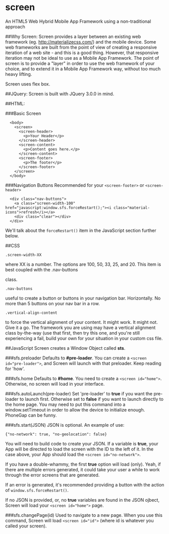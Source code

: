 # screen
An HTML5 Web Hybrid Mobile App Framework using a non-traditional approach

##Why Screen:
  Screen provides a layer between an existing web framework (eg. http://materializecss.com/) and the mobile device. Some web frameworks are built from the point of view of creating a responsive iteration of a web site - and this is a good thing. However, that responsive iteration may not be ideal to use as a Mobile App Framework.
  The point of screen is to provide a "layer" in order to use the web framework of your choice, and to extend it in a Mobile App Framework way, without too much heavy lifting.

Screen uses flex box.

##JQuery:
 Screen is built with JQuery 3.0.0 in mind.
  
##HTML:

###Basic Screen
      
      <body>
        <screen>
          <screen-header>
            <p>Your Header</p>
          </screen-header>
          <screen-content>
            <p>Content goes here.</p>
          </screen-content>
          <screen-footer>
            <p>The footer</p>
          </screen-footer>
        </screen>
      </body>
      
###Navigation Buttons
Recommended for your ```<screen-footer>``` or ```<screen-header>```

      <div class="nav-buttons">
        <a class="screen-width-100" href="javascript:window.sfs.forceRestart();"><i class="material-icons">refresh</i></a>
        <div class="clear"></div>
      </div>
  
We'll talk about the ```forceRestart()``` item in the JavaScript section further below.
   
##CSS

    .screen-width-XX

where XX is a number. The options are 100, 50, 33, 25, and 20. This item is best coupled with the .nav-buttons <div> class.

    .nav-buttons

useful to create a button or buttons in your navigation bar. Horizontally. No more than 5 buttons on your nav bar in a row.

    .vertical-align-content

to force the vertical alignment of your content. It might work. It might not. Give it a go. The framework you are using may have a vertical alignment class by-the-way (use that first, then try this one, and you're still experiencing a fail, build your own for your situation in your custom css file.
  
##JavaScript
Screen creates a Window Object called <strong>sts</strong>.
  
###sfs.preloader
Defaults to <strong>#pre-loader</strong>. You can create a ```<screen id="pre-loader">```, and Screen will launch with that preloader. Keep reading for 'how'.

###sfs.home
Defaults to <strong>#home</strong>. You need to create a ```<screen id="home">```. Otherwise, no screen will load in your interface.

###sfs.autoLaunch(pre-loader)
Set 'pre-loader' to **true** if you want the pre-loader to launch first. Otherwise set to **false** if you want to launch directly to the home page. You may need to put this command into a window.setTimeout in order to allow the device to initialize enough. PhoneGap can be funny.

###sfs.start(JSON)
JSON is optional. An example of use:

    {"no-network": true, "no-geolocation": false}

You will need to build code to create your JSON. If a variable is **true**, your App will be directed to load the screen with the ID to the left of it. In the case above, your App should load the ```<screen id="no-network">```.

If you have a double-whammy, the first **true** option will load (only). Yeah, if there are multiple errors generated, it could take your user a while to work through the error screens that are generated.
      
If an error is generated, it's recommended providing a button with the action of ```window.sfs.forceRestart()```.
      
If no JSON is provided, or, no **true** variables are found in the JSON ojbect, Screen will load your ```<screen id="home">``` page.
      
###sfs.changePage(id)
Used to navigate to a new page. When you use this command, Screen will load ```<screen id="id">``` (where id is whatever you called your screen).
